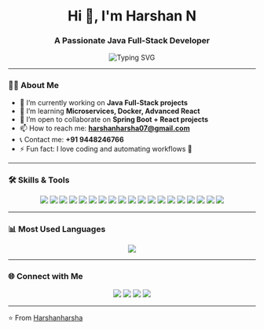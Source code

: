 <h1 align="center">Hi 👋, I'm Harshan N</h1>
<h3 align="center">A Passionate Java Full-Stack Developer</h3>

<p align="center">
  <img src="https://readme-typing-svg.herokuapp.com?font=Inter&size=22&duration=3000&pause=1000&color=22C1C3&center=true&vCenter=true&width=600&lines=Java+Full-Stack+Developer;Spring+Boot+%E2%80%A2+React+%E2%80%A2+MySQL;Always+Learning+%F0%9F%9A%80;Open+to+Collaboration" alt="Typing SVG" />
</p>

---

### 👨‍💻 About Me  
- 🔭 I’m currently working on **Java Full-Stack projects**  
- 🌱 I’m learning **Microservices, Docker, Advanced React**  
- 👯 I’m open to collaborate on **Spring Boot + React projects**  
- 📫 How to reach me: **harshanharsha07@gmail.com**
- 📞 Contact me: **+91 9448246766**
- ⚡ Fun fact: I love coding and automating workflows 🚀  

---

### 🛠️ Skills & Tools  

<p align="center">

  <img src="https://img.shields.io/badge/Java-ED8B00?style=for-the-badge&logo=java&logoColor=white"/>
  <img src="https://img.shields.io/badge/Python-3776AB?style=for-the-badge&logo=python&logoColor=white"/>
  <img src="https://img.shields.io/badge/C%2FC%2B%2B-00599C?style=for-the-badge&logo=c%2B%2B&logoColor=white"/>
  <img src="https://img.shields.io/badge/JavaScript-F7DF1E?style=for-the-badge&logo=javascript&logoColor=black"/>
  <img src="https://img.shields.io/badge/HTML5-E34F26?style=for-the-badge&logo=html5&logoColor=white"/>
  <img src="https://img.shields.io/badge/CSS3-1572B6?style=for-the-badge&logo=css3&logoColor=white"/>
  
  <img src="https://img.shields.io/badge/J2EE-007396?style=for-the-badge&logo=java&logoColor=white"/>
  <img src="https://img.shields.io/badge/JDBC-336791?style=for-the-badge&logo=databricks&logoColor=white"/>
  <img src="https://img.shields.io/badge/JSP-FF6C37?style=for-the-badge&logo=java&logoColor=white"/>
  <img src="https://img.shields.io/badge/Hibernate-59666C?style=for-the-badge&logo=hibernate&logoColor=white"/>
  <img src="https://img.shields.io/badge/Spring%20Boot-6DB33F?style=for-the-badge&logo=springboot&logoColor=white"/>
  
  <img src="https://img.shields.io/badge/React-61DAFB?style=for-the-badge&logo=react&logoColor=black"/>
  <img src="https://img.shields.io/badge/Node.js-339933?style=for-the-badge&logo=nodedotjs&logoColor=white"/>
  
  <img src="https://img.shields.io/badge/Git-F05032?style=for-the-badge&logo=git&logoColor=white"/>
  <img src="https://img.shields.io/badge/GitHub-181717?style=for-the-badge&logo=github&logoColor=white"/>
  <img src="https://img.shields.io/badge/VS%20Code-0078D4?style=for-the-badge&logo=visualstudiocode&logoColor=white"/>
  <img src="https://img.shields.io/badge/Eclipse-2C2255?style=for-the-badge&logo=eclipseide&logoColor=white"/>
  <img src="https://img.shields.io/badge/IntelliJ%20IDEA-000000?style=for-the-badge&logo=intellijidea&logoColor=white"/>
  <img src="https://img.shields.io/badge/Jupyter-FA0F00?style=for-the-badge&logo=jupyter&logoColor=white"/>
</p>

---

### 📊 Most Used Languages  

<p align="center">
  <img src="https://github-readme-stats.vercel.app/api/top-langs/?username=Harshanharsha&layout=compact&theme=radical" />
</p>

---

### 🌐 Connect with Me  

<p align="center">
  <a href="mailto:harshanharsha07@gmail.com"><img src="https://img.shields.io/badge/Email-D14836?style=for-the-badge&logo=gmail&logoColor=white"/></a>
  <a href="https://github.com/Harshanharsha"><img src="https://img.shields.io/badge/GitHub-181717?style=for-the-badge&logo=github&logoColor=white"/></a>
  <a href="https://linkedin.com/in/harshan-harsha-3858b6298"><img src="https://img.shields.io/badge/LinkedIn-0077B5?style=for-the-badge&logo=linkedin&logoColor=white"/></a>
  <a href="https://instagram.com/your-instagram"><img src="https://img.shields.io/badge/Instagram-E4405F?style=for-the-badge&logo=instagram&logoColor=white"/></a>
</p>

---

⭐️ From [Harshanharsha](https://github.com/Harshanharsha)
